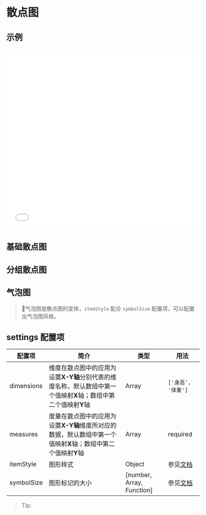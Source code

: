 # 散点图

## 示例

<iframe width="100%" height="470" src="//jsfiddle.net/vecharts/1hL7y492/embedded/result,html,js/?bodyColor=fff" allowfullscreen="allowfullscreen" frameborder="0"></iframe>

## 基础散点图

<vuep template="#basicScatter" :options="{ theme: 'vue', lineNumbers: false }"></vuep>

<script v-pre type="text/x-template" id="basicScatter">
<template>
  <ve-scatter-chart :data="chartData" />
</template>

<script>
 module.exports = {
    components: {
    	VeScatterChart: window['ve-charts'].default.VeScatterChart
    },
    methods: {
      // 根据指定范围生成随机数
      rangeRandom(min, max, floor) {
        return (Math.random() * (max - min) + min).toFixed(floor)
      }
    },
    created () {
      const randomData = []

      for (let i = 0; i < 50; i++) {
        randomData.push([this.rangeRandom(20, 200, 2), this.rangeRandom(10, 100, 2)])
      }
      this.chartData = {
        dimensions: {
          data: ['随机值']
        },
        measures: [{
          name: '随机分布数据',
          data: randomData
        }]
      }
    }
  }
</script>

## 分组散点图

<vuep template="#groupScatter" :options="{ theme: 'vue', lineNumbers: false }"></vuep>

<script v-pre type="text/x-template" id="groupScatter">
<template>
  <ve-scatter-chart
    :data="chartData"
    :settings="chartSettings"
    :tooltip="tooltip"
  />
</template>

<script>
 module.exports = {
    components: {
    	VeScatterChart: window['ve-charts'].default.VeScatterChart
    },
    created () {
      this.chartData = {
        dimensions: {
          data: ['身高', '体重']
        },
        measures: [{
          name: '女性',
          data: [
            [161.2, 51.6], [167.5, 59.0], [159.5, 49.2], [157.0, 63.0], [155.8, 53.6],
            [170.0, 59.0], [159.1, 47.6], [166.0, 69.8], [176.2, 66.8], [160.2, 75.2],
            [172.5, 55.2], [170.9, 54.2], [172.9, 62.5], [153.4, 42.0], [160.0, 50.0],
            [147.2, 49.8], [168.2, 49.2], [175.0, 73.2], [157.0, 47.8], [167.6, 68.8],
            [159.5, 50.6], [175.0, 82.5], [166.8, 57.2], [176.5, 87.8], [170.2, 72.8],
            [174.0, 54.5], [173.0, 59.8], [179.9, 67.3], [170.5, 67.8], [160.0, 47.0],
            [154.4, 46.2], [162.0, 55.0], [176.5, 83.0], [160.0, 54.4], [152.0, 45.8],
            [162.1, 53.6], [170.0, 73.2], [160.2, 52.1], [161.3, 67.9], [166.4, 56.6],
            [168.9, 62.3], [163.8, 58.5], [167.6, 54.5], [160.0, 50.2], [161.3, 60.3],
            [167.6, 58.3], [165.1, 56.2], [160.0, 50.2], [170.0, 72.9], [157.5, 59.8],
            [167.6, 61.0], [160.7, 69.1], [163.2, 55.9], [152.4, 46.5], [157.5, 54.3],
            [168.3, 54.8], [180.3, 60.7], [165.5, 60.0], [165.0, 62.0], [164.5, 60.3],
            [156.0, 52.7], [160.0, 74.3], [163.0, 62.0], [165.7, 73.1], [161.0, 80.0],
            [162.0, 54.7], [166.0, 53.2], [174.0, 75.7], [172.7, 61.1], [167.6, 55.7],
            [151.1, 48.7], [164.5, 52.3], [163.5, 50.0], [152.0, 59.3], [169.0, 62.5],
            [164.0, 55.7], [161.2, 54.8], [155.0, 45.9], [170.0, 70.6], [176.2, 67.2],
            [170.0, 69.4], [162.5, 58.2], [170.3, 64.8], [164.1, 71.6], [169.5, 52.8],
            [163.2, 59.8], [154.5, 49.0], [159.8, 50.0], [173.2, 69.2], [170.0, 55.9],
            [161.4, 63.4], [169.0, 58.2], [166.2, 58.6], [159.4, 45.7], [162.5, 52.2],
            [159.0, 48.6], [162.8, 57.8], [159.0, 55.6], [179.8, 66.8], [162.9, 59.4],
            [161.0, 53.6], [151.1, 73.2], [168.2, 53.4], [168.9, 69.0], [173.2, 58.4],
            [171.8, 56.2], [178.0, 70.6], [164.3, 59.8], [163.0, 72.0], [168.5, 65.2],
            [166.8, 56.6], [172.7, 105.2], [163.5, 51.8], [169.4, 63.4], [167.8, 59.0],
            [159.5, 47.6], [167.6, 63.0], [161.2, 55.2], [160.0, 45.0], [163.2, 54.0],
            [162.2, 50.2], [161.3, 60.2], [149.5, 44.8], [157.5, 58.8], [163.2, 56.4],
            [172.7, 62.0], [155.0, 49.2], [156.5, 67.2], [164.0, 53.8], [160.9, 54.4],
            [162.8, 58.0], [167.0, 59.8], [160.0, 54.8], [160.0, 43.2], [168.9, 60.5],
            [158.2, 46.4], [156.0, 64.4], [160.0, 48.8], [167.1, 62.2], [158.0, 55.5],
            [167.6, 57.8], [156.0, 54.6], [162.1, 59.2], [173.4, 52.7], [159.8, 53.2],
            [170.5, 64.5], [159.2, 51.8], [157.5, 56.0], [161.3, 63.6], [162.6, 63.2],
            [160.0, 59.5], [168.9, 56.8], [165.1, 64.1], [162.6, 50.0], [165.1, 72.3],
            [166.4, 55.0], [160.0, 55.9], [152.4, 60.4], [170.2, 69.1], [162.6, 84.5],
            [170.2, 55.9], [158.8, 55.5], [172.7, 69.5], [167.6, 76.4], [162.6, 61.4],
            [167.6, 65.9], [156.2, 58.6], [175.2, 66.8], [172.1, 56.6], [162.6, 58.6],
            [160.0, 55.9], [165.1, 59.1], [182.9, 81.8], [166.4, 70.7], [165.1, 56.8],
            [177.8, 60.0], [165.1, 58.2], [175.3, 72.7], [154.9, 54.1], [158.8, 49.1],
            [172.7, 75.9], [168.9, 55.0], [161.3, 57.3], [167.6, 55.0], [165.1, 65.5],
            [175.3, 65.5], [157.5, 48.6], [163.8, 58.6], [167.6, 63.6], [165.1, 55.2],
            [165.1, 62.7], [168.9, 56.6], [162.6, 53.9], [164.5, 63.2], [176.5, 73.6],
            [168.9, 62.0], [175.3, 63.6], [159.4, 53.2], [160.0, 53.4], [170.2, 55.0],
            [162.6, 70.5], [167.6, 54.5], [162.6, 54.5], [160.7, 55.9], [160.0, 59.0],
            [157.5, 63.6], [162.6, 54.5], [152.4, 47.3], [170.2, 67.7], [165.1, 80.9],
            [172.7, 70.5], [165.1, 60.9], [170.2, 63.6], [170.2, 54.5], [170.2, 59.1],
            [161.3, 70.5], [167.6, 52.7], [167.6, 62.7], [165.1, 86.3], [162.6, 66.4],
            [152.4, 67.3], [168.9, 63.0], [170.2, 73.6], [175.2, 62.3], [175.2, 57.7],
            [160.0, 55.4], [165.1, 104.1], [174.0, 55.5], [170.2, 77.3], [160.0, 80.5],
            [167.6, 64.5], [167.6, 72.3], [167.6, 61.4], [154.9, 58.2], [162.6, 81.8],
            [175.3, 63.6], [171.4, 53.4], [157.5, 54.5], [165.1, 53.6], [160.0, 60.0],
            [174.0, 73.6], [162.6, 61.4], [174.0, 55.5], [162.6, 63.6], [161.3, 60.9],
            [156.2, 60.0], [149.9, 46.8], [169.5, 57.3], [160.0, 64.1], [175.3, 63.6],
            [169.5, 67.3], [160.0, 75.5], [172.7, 68.2], [162.6, 61.4], [157.5, 76.8],
            [176.5, 71.8], [164.4, 55.5], [160.7, 48.6], [174.0, 66.4], [163.8, 67.3]
          ]
        }, {
          name: '男性',
          data: [
            [174.0, 65.6], [175.3, 71.8], [193.5, 80.7], [186.5, 72.6], [187.2, 78.8],
            [181.5, 74.8], [184.0, 86.4], [184.5, 78.4], [175.0, 62.0], [184.0, 81.6],
            [180.0, 76.6], [177.8, 83.6], [192.0, 90.0], [176.0, 74.6], [174.0, 71.0],
            [184.0, 79.6], [192.7, 93.8], [171.5, 70.0], [173.0, 72.4], [176.0, 85.9],
            [176.0, 78.8], [180.5, 77.8], [172.7, 66.2], [176.0, 86.4], [173.5, 81.8],
            [178.0, 89.6], [180.3, 82.8], [180.3, 76.4], [164.5, 63.2], [173.0, 60.9],
            [183.5, 74.8], [175.5, 70.0], [188.0, 72.4], [189.2, 84.1], [172.8, 69.1],
            [170.0, 59.5], [182.0, 67.2], [170.0, 61.3], [177.8, 68.6], [184.2, 80.1],
            [186.7, 87.8], [171.4, 84.7], [172.7, 73.4], [175.3, 72.1], [180.3, 82.6],
            [182.9, 88.7], [188.0, 84.1], [177.2, 94.1], [172.1, 74.9], [167.0, 59.1],
            [169.5, 75.6], [174.0, 86.2], [172.7, 75.3], [182.2, 87.1], [164.1, 55.2],
            [163.0, 57.0], [171.5, 61.4], [184.2, 76.8], [174.0, 86.8], [174.0, 72.2],
            [177.0, 71.6], [186.0, 84.8], [167.0, 68.2], [171.8, 66.1], [182.0, 72.0],
            [167.0, 64.6], [177.8, 74.8], [164.5, 70.0], [192.0, 101.6], [175.5, 63.2],
            [171.2, 79.1], [181.6, 78.9], [167.4, 67.7], [181.1, 66.0], [177.0, 68.2],
            [174.5, 63.9], [177.5, 72.0], [170.5, 56.8], [182.4, 74.5], [197.1, 90.9],
            [180.1, 93.0], [175.5, 80.9], [180.6, 72.7], [184.4, 68.0], [175.5, 70.9],
            [180.6, 72.5], [177.0, 72.5], [177.1, 83.4], [181.6, 75.5], [176.5, 73.0],
            [175.0, 70.2], [174.0, 73.4], [165.1, 70.5], [177.0, 68.9], [192.0, 102.3],
            [176.5, 68.4], [169.4, 65.9], [182.1, 75.7], [179.8, 84.5], [175.3, 87.7],
            [184.9, 86.4], [177.3, 73.2], [167.4, 53.9], [178.1, 72.0], [168.9, 55.5],
            [157.2, 58.4], [180.3, 83.2], [170.2, 72.7], [177.8, 64.1], [172.7, 72.3],
            [165.1, 65.0], [186.7, 86.4], [165.1, 65.0], [174.0, 88.6], [175.3, 84.1],
            [185.4, 66.8], [177.8, 75.5], [180.3, 93.2], [180.3, 82.7], [177.8, 58.0],
            [177.8, 79.5], [177.8, 78.6], [177.8, 71.8], [177.8, 116.4], [163.8, 72.2],
            [188.0, 83.6], [198.1, 85.5], [175.3, 90.9], [166.4, 85.9], [190.5, 89.1],
            [166.4, 75.0], [177.8, 77.7], [179.7, 86.4], [172.7, 90.9], [190.5, 73.6],
            [185.4, 76.4], [168.9, 69.1], [167.6, 84.5], [175.3, 64.5], [170.2, 69.1],
            [190.5, 108.6], [177.8, 86.4], [190.5, 80.9], [177.8, 87.7], [184.2, 94.5],
            [176.5, 80.2], [177.8, 72.0], [180.3, 71.4], [171.4, 72.7], [172.7, 84.1],
            [172.7, 76.8], [177.8, 63.6], [177.8, 80.9], [182.9, 80.9], [170.2, 85.5],
            [167.6, 68.6], [175.3, 67.7], [165.1, 66.4], [185.4, 102.3], [181.6, 70.5],
            [172.7, 95.9], [190.5, 84.1], [179.1, 87.3], [175.3, 71.8], [170.2, 65.9],
            [193.0, 95.9], [171.4, 91.4], [177.8, 81.8], [177.8, 96.8], [167.6, 69.1],
            [167.6, 82.7], [180.3, 75.5], [182.9, 79.5], [176.5, 73.6], [186.7, 91.8],
            [188.0, 84.1], [188.0, 85.9], [177.8, 81.8], [174.0, 82.5], [177.8, 80.5],
            [171.4, 70.0], [185.4, 81.8], [185.4, 84.1], [188.0, 90.5], [188.0, 91.4],
            [182.9, 89.1], [176.5, 85.0], [175.3, 69.1], [175.3, 73.6], [188.0, 80.5],
            [188.0, 82.7], [175.3, 86.4], [170.5, 67.7], [179.1, 92.7], [177.8, 93.6],
            [175.3, 70.9], [182.9, 75.0], [170.8, 93.2], [188.0, 93.2], [180.3, 77.7],
            [177.8, 61.4], [185.4, 94.1], [168.9, 75.0], [185.4, 83.6], [180.3, 85.5],
            [174.0, 73.9], [167.6, 66.8], [182.9, 87.3], [160.0, 72.3], [180.3, 88.6],
            [167.6, 75.5], [186.7, 101.4], [175.3, 91.1], [175.3, 67.3], [175.9, 77.7],
            [175.3, 81.8], [179.1, 75.5], [181.6, 84.5], [177.8, 76.6], [182.9, 85.0],
            [177.8, 102.5], [184.2, 77.3], [179.1, 71.8], [176.5, 87.9], [188.0, 94.3],
            [174.0, 70.9], [167.6, 64.5], [170.2, 77.3], [167.6, 72.3], [188.0, 87.3],
            [174.0, 80.0], [176.5, 82.3], [180.3, 73.6], [167.6, 74.1], [188.0, 85.9],
            [180.3, 73.2], [167.6, 76.3], [183.0, 65.9], [183.0, 90.9], [179.1, 89.1],
            [170.2, 62.3], [177.8, 82.7], [179.1, 79.1], [190.5, 98.2], [177.8, 84.1],
            [180.3, 83.2], [180.3, 83.2]
          ]
        }]
      }
      this.chartSettings = {
        xAxisScale: true,
        yAxisScale: true
      }
      this.tooltip = {
        axisPointer: {
          type: 'cross'
        }
      }
    }
  }
</script>

## 气泡图

> 气泡图是散点图的变体，`itemStyle` 配合 `symbolSize` 配置项，可以配置出气泡图风格。

<vuep template="#bubbleScatter" :options="{ theme: 'vue', lineNumbers: false }"></vuep>

<script v-pre type="text/x-template" id="bubbleScatter">
<template>
  <ve-scatter-chart :data="chartData" :settings="chartSettings" />
</template>

<script>
 module.exports = {
    components: {
    	VeScatterChart: window['ve-charts'].default.VeScatterChart
    },
    methods: {
      // 根据指定范围生成随机数
      rangeRandom(min, max, floor) {
        return (Math.random() * (max - min) + min).toFixed(floor)
      }
    },
    created () {
      const randomData = []

      for (let i = 0; i < 50; i++) {
        randomData.push([this.rangeRandom(20, 200, 2), this.rangeRandom(10, 100, 2)])
      }
      this.chartData = {
        dimensions: {
          data: ['随机值']
        },
        measures: [{
          name: '随机分布数据',
          data: randomData
        }]
      }
      this.chartSettings = {
        itemStyle: {
          normal: {
            opacity: 0.8
          }
        },
        symbolSize: function(val) {
          const [a, b] = val
          return Math.abs(a - b) / 2
        }
      }
    }
  }
</script>

## settings 配置项

| 配置项 | 简介 | 类型 | 用法 |
| --- | --- | --- | --- |
| dimensions | 维度在散点图中的应用为设置**X-Y轴**分别代表的维度名称，默认数组中第一个值映射**X**轴；数组中第二个值映射**Y**轴 | Array | `['身高', '体重']` |
| measures | 度量在散点图中的应用为设置**X-Y轴**维度所对应的数据，默认数组中第一个值映射**X**轴；数组中第二个值映射**Y**轴 | Array | required |
| itemStyle | 图形样式 | Object | 参见[文档](http://echarts.baidu.com/option.html#series-scatter.itemStyle) |
| symbolSize | 图形标记的大小 | [number, Array, Function] | 参见[文档](http://echarts.baidu.com/option.html#series-scatter.symbolSize) |

> Tip:



